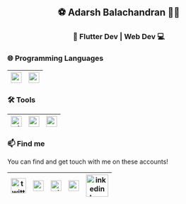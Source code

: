 
##  <center> :soccer: Adarsh Balachandran 👨‍💻 </center>
###  <center> :iphone: Flutter Dev  |  Web Dev :computer: </center> 


### 🌐 Programming Languages 
<!--
- Know/Using
-->
| [<img src="https://encrypted-tbn0.gstatic.com/images?q=tbn%3AANd9GcSB87SSp2lFKJvcXlgWMkohUIb1vIvpROEWxQ&usqp=CAU" alt="v logo" width="24">](https://dart.dev/)  | [<img src="https://www.pngitem.com/pimgs/m/31-312155_c-programming-language-logo-hd-png-download.png" alt="cpp logo" width="24">](https://isocpp.org/)  | 
|---|---|

<!--
- Learning

| [<img src="https://raw.githubusercontent.com/github/explore/80688e429a7d4ef2fca1e82350fe8e3517d3494d/topics/javascript/javascript.png" alt="js logo" width="24">](https://developer.mozilla.org/en-US/docs/Web/JavaScript)  |
|---|
-->
### 🛠️ Tools 
<!--
- Know/Using
-->
[<img src="https://encrypted-tbn0.gstatic.com/images?q=tbn%3AANd9GcTAUx7oVHGJQEXZGjHiiwX5hifLbX1SQ9z9aQ&usqp=CAU" alt="git logo" width="24">](https://git-scm.com/) | [<img src="https://upload.wikimedia.org/wikipedia/commons/thumb/9/9a/Visual_Studio_Code_1.35_icon.svg/1024px-Visual_Studio_Code_1.35_icon.svg.png" alt="vscode logo" width="24">](https://code.visualstudio.com/) | [<img src="https://library.kissclipart.com/20180926/sge/kissclipart-android-studio-logo-clipart-android-studio-integra-3c446f9ae4074af8.jpg" alt="vscode logo" width="24">](https://developer.android.com/studio/) | 
|---|---|---|

<!-- - Learning

| [<img src="https://raw.githubusercontent.com/github/explore/80688e429a7d4ef2fca1e82350fe8e3517d3494d/topics/docker/docker.png" alt="docker logo" width="24">](https://www.docker.com/) |  [<img src="https://raw.githubusercontent.com/github/explore/80688e429a7d4ef2fca1e82350fe8e3517d3494d/topics/kubernetes/kubernetes.png" alt="kubernetes logo" width="24">](https://kubernetes.io/) | [<img src="https://raw.githubusercontent.com/Delta456/Delta456/master/img/aws.png" alt="aws logo" width="24">](https://aws.amazon.com/) | [<img src="https://raw.githubusercontent.com/Delta456/Delta456/master/img/codecov.png" alt="codecov logo" width="24">](https://codecov.io/)| [<img src="https://raw.githubusercontent.com/Delta456/Delta456/master/img/jupyter_notebook.png" alt="jupyter notebook logo" width="30">](https://jupyter.org/)| many more...
|---|---|---|---|---|---| 
-->

### 📫 Find me

You can find and get touch with me on these accounts!

 [<img src="https://3.bp.blogspot.com/-NxouMmz2bOY/T8_ac97cesI/AAAAAAAAGg0/e3vY1_bdnbE/s320/Twitter+logo+2012.png" alt="twitter logo" width="34">](https://twitter.com/__adhrsh__) | [<img src="https://image.flaticon.com/icons/svg/2111/2111628.svg" alt="stack logo" width="24">](https://stackoverflow.com/users/10233828/adarsh-balu) | [<img src="https://encrypted-tbn0.gstatic.com/images?q=tbn%3AANd9GcSkrRvLoiXwR9qipNQm_cF2ltOMmAP1JJwSbg&usqp=CAU" alt="gitlab logo" width="24">](https://gitlab.com/Adarshbalu) | [<img src="https://toppng.com/uploads/preview/reddit-icon-reddit-logo-transparent-115628752708pqmsy4kgm.png" alt="reddit logo" width="24">](https://www.reddit.com/user/adarshbalu) | [<img src="https://cdn2.iconfinder.com/data/icons/simple-social-media-shadow/512/14-512.png" alt="inkedin logo" width="50">](https://www.linkedin.com/in/adarshbalu/) | 
|---|---|---|---|---|


